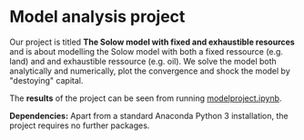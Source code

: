 # Model analysis project

Our project is titled **The Solow model with fixed and exhaustible resources** and is about modelling the Solow model with both a fixed ressource (e.g. land) and and exhaustible ressource (e.g. oil). We solve the model both analytically and numerically, plot the convergence and shock the model by "destoying" capital.

The **results** of the project can be seen from running [modelproject.ipynb](modelproject.ipynb).

**Dependencies:** Apart from a standard Anaconda Python 3 installation, the project requires no further packages.